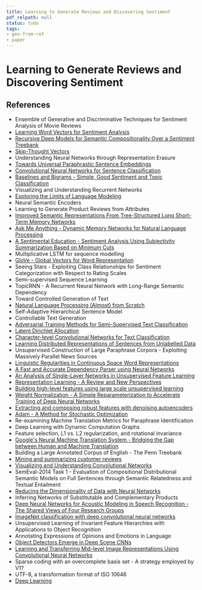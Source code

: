 ```yaml
---
title: Learning to Generate Reviews and Discovering Sentiment
pdf_relpath: null
status: todo
tags:
- gen-from-ref
- paper
---
```


# Learning to Generate Reviews and Discovering Sentiment

## References

- Ensemble of Generative and Discriminative Techniques for Sentiment Analysis of Movie Reviews
- [Learning Word Vectors for Sentiment Analysis](./learning-word-vectors-for-sentiment-analysis.md)
- [Recursive Deep Models for Semantic Compositionality Over a Sentiment Treebank](./recursive-deep-models-for-semantic-compositionality-over-a-sentiment-treebank.md)
- [Skip-Thought Vectors](./skip-thought-vectors.md)
- Understanding Neural Networks through Representation Erasure
- [Towards Universal Paraphrastic Sentence Embeddings](./towards-universal-paraphrastic-sentence-embeddings.md)
- [Convolutional Neural Networks for Sentence Classification](./convolutional-neural-networks-for-sentence-classification.md)
- [Baselines and Bigrams - Simple, Good Sentiment and Topic Classification](./baselines-and-bigrams-simple-good-sentiment-and-topic-classification.md)
- Visualizing and Understanding Recurrent Networks
- [Exploring the Limits of Language Modeling](./exploring-the-limits-of-language-modeling.md)
- Neural Semantic Encoders
- Learning to Generate Product Reviews from Attributes
- [Improved Semantic Representations From Tree-Structured Long Short-Term Memory Networks](./improved-semantic-representations-from-tree-structured-long-short-term-memory-networks.md)
- [Ask Me Anything - Dynamic Memory Networks for Natural Language Processing](./ask-me-anything-dynamic-memory-networks-for-natural-language-processing.md)
- [A Sentimental Education - Sentiment Analysis Using Subjectivity Summarization Based on Minimum Cuts](./a-sentimental-education-sentiment-analysis-using-subjectivity-summarization-based-on-minimum-cuts.md)
- Multiplicative LSTM for sequence modelling
- [GloVe - Global Vectors for Word Representation](./glove-global-vectors-for-word-representation.md)
- Seeing Stars - Exploiting Class Relationships for Sentiment Categorization with Respect to Rating Scales
- Semi-supervised Sequence Learning
- TopicRNN - A Recurrent Neural Network with Long-Range Semantic Dependency
- Toward Controlled Generation of Text
- [Natural Language Processing (Almost) from Scratch](./natural-language-processing-almost-from-scratch.md)
- Self-Adaptive Hierarchical Sentence Model
- Controllable Text Generation
- [Adversarial Training Methods for Semi-Supervised Text Classification](./adversarial-training-methods-for-semi-supervised-text-classification.md)
- [Latent Dirichlet Allocation](./latent-dirichlet-allocation.md)
- [Character-level Convolutional Networks for Text Classification](./character-level-convolutional-networks-for-text-classification.md)
- [Learning Distributed Representations of Sentences from Unlabelled Data](./learning-distributed-representations-of-sentences-from-unlabelled-data.md)
- Unsupervised Construction of Large Paraphrase Corpora - Exploiting Massively Parallel News Sources
- [Linguistic Regularities in Continuous Space Word Representations](./linguistic-regularities-in-continuous-space-word-representations.md)
- [A Fast and Accurate Dependency Parser using Neural Networks](./a-fast-and-accurate-dependency-parser-using-neural-networks.md)
- [An Analysis of Single-Layer Networks in Unsupervised Feature Learning](./an-analysis-of-single-layer-networks-in-unsupervised-feature-learning.md)
- [Representation Learning - A Review and New Perspectives](./representation-learning-a-review-and-new-perspectives.md)
- [Building high-level features using large scale unsupervised learning](./building-high-level-features-using-large-scale-unsupervised-learning.md)
- [Weight Normalization - A Simple Reparameterization to Accelerate Training of Deep Neural Networks](./weight-normalization-a-simple-reparameterization-to-accelerate-training-of-deep-neural-networks.md)
- [Extracting and composing robust features with denoising autoencoders](./extracting-and-composing-robust-features-with-denoising-autoencoders.md)
- [Adam - A Method for Stochastic Optimization](./adam-a-method-for-stochastic-optimization.md)
- Re-examining Machine Translation Metrics for Paraphrase Identification
- Deep Learning with Dynamic Computation Graphs
- Feature selection, L1 vs. L2 regularization, and rotational invariance
- [Google's Neural Machine Translation System - Bridging the Gap between Human and Machine Translation](./google-s-neural-machine-translation-system-bridging-the-gap-between-human-and-machine-translation.md)
- Building a Large Annotated Corpus of English - The Penn Treebank
- [Mining and summarizing customer reviews](./mining-and-summarizing-customer-reviews.md)
- [Visualizing and Understanding Convolutional Networks](./visualizing-and-understanding-convolutional-networks.md)
- SemEval-2014 Task 1 - Evaluation of Compositional Distributional Semantic Models on Full Sentences through Semantic Relatedness and Textual Entailment
- [Reducing the Dimensionality of Data with Neural Networks](./reducing-the-dimensionality-of-data-with-neural-networks.md)
- Inferring Networks of Substitutable and Complementary Products
- [Deep Neural Networks for Acoustic Modeling in Speech Recognition - The Shared Views of Four Research Groups](./deep-neural-networks-for-acoustic-modeling-in-speech-recognition-the-shared-views-of-four-research-groups.md)
- [ImageNet classification with deep convolutional neural networks](./imagenet-classification-with-deep-convolutional-neural-networks.md)
- Unsupervised Learning of Invariant Feature Hierarchies with Applications to Object Recognition
- Annotating Expressions of Opinions and Emotions in Language
- [Object Detectors Emerge in Deep Scene CNNs](./object-detectors-emerge-in-deep-scene-cnns.md)
- [Learning and Transferring Mid-level Image Representations Using Convolutional Neural Networks](./learning-and-transferring-mid-level-image-representations-using-convolutional-neural-networks.md)
- Sparse coding with an overcomplete basis set - A strategy employed by V1?
- UTF-8, a transformation format of ISO 10646
- [Deep Learning](./deep-learning.md)
